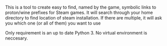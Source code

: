 This is a tool to create easy to find, named by the game, symbolic links to proton/wine prefixes for Steam games.
It will search through your home directory to find location of steam installation. If there are multiple, it will ask you which one (or all of them) you want to use

Only requirement is an up to date Python 3. No virtual environment is neccesary.
